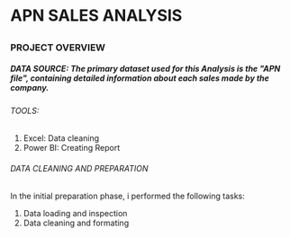 # APN SALES ANALYSIS
##
### PROJECT OVERVIEW


##### DATA SOURCE: The primary dataset used for this Analysis is the "APN file", containing detailed information about each sales made by the company.
###### TOOLS:
1. Excel: Data cleaning
2. Power BI: Creating Report


###### DATA CLEANING AND PREPARATION
In the initial preparation phase, i performed the following tasks:
1. Data loading and inspection
2. Data cleaning and formating

